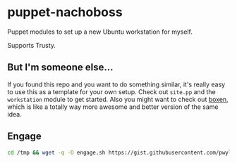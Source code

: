 # puppet-nachoboss

Puppet modules to set up a new Ubuntu workstation for myself.

Supports Trusty.

## But I'm someone else...

If you found this repo and you want to do something similar, it's really
easy to use this as a template for your own setup. Check out `site.pp` and the
`workstation` module to get started. Also you might want to check out [boxen](http://boxen.github.com/),
which is like a totally way more awesome and better version of the same idea.

## Engage

```bash
cd /tmp && wget -q -O engage.sh https://gist.githubusercontent.com/pwyliu/9737709/raw/c6139706b2cf5de989b16034e47f031e416bffd6/engage.sh && bash engage.sh
```
